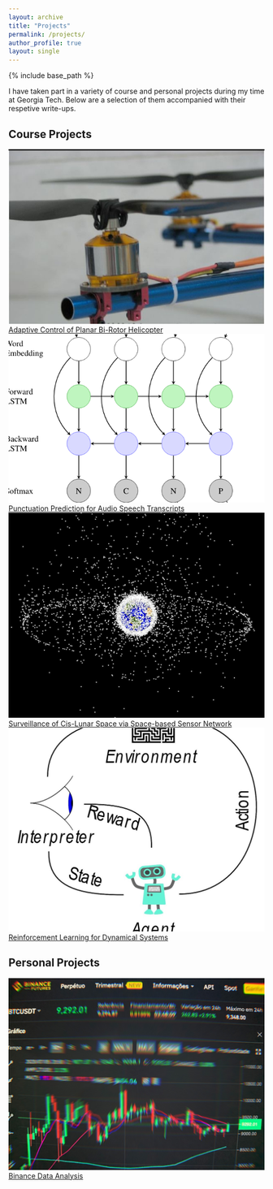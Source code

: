 ```yaml
---
layout: archive
title: "Projects"
permalink: /projects/
author_profile: true
layout: single
---
```

{% include base_path %}

I have taken part in a variety of course and personal projects during my time at Georgia Tech. Below are a selection of them accompanied with their respetive write-ups.

<h2 id="course-projects">Course Projects</h2>

<div class="projectwrapper">
  <div id="projectrow">
    <div id="rowelement2" class="container">
      <a href="/projects/ece6554finalproj">
        <img src="/images/projects/proj_quad_ece6554_final.jpg" alt="ece6554" class="image-rounded-corners">
        <div class="overlay">
          <div class="text">Adaptive Control of Planar Bi-Rotor Helicopter</div>
        </div>
      </a>
    </div>
    <div id="rowelement2" class="container">
      <a href="/projects/cs7643finalproj">
        <img src="/images/projects/cs7643.png" alt="cs7643" class="image-rounded-corners">
        <div class="overlay">
          <div class="text">Punctuation Prediction for Audio Speech Transcripts</div>
        </div>
      </a>
    </div>
  </div>

  <div id="projectrow">
    <div id="rowelement2" class="container" width="50%">
      <a href="/projects/ae6354finalproj">
        <img src="/images/projects/proj_surveil_ae6354.jpg" alt="ae6354" class="image-rounded-corners">
        <div class="overlay">
          <div class="text">Surveillance of Cis-Lunar Space via Space-based Sensor Network</div>
        </div>
      </a>
    </div>
    <div id="rowelement2" class="container">
      <a href="/projects/ece6254finalproj">
        <img src="/images/projects/ece6254.jpg" alt="ece6254" class="image-rounded-corners">
        <div class="overlay">
          <div class="text">Reinforcement Learning for Dynamical Systems</div>
        </div>
      </a>
    </div>
  </div>

</div>

<h2 id="course-projects">Personal Projects</h2>

<div class="projectwrapper" class="container">
  <div id="projectrow">
    <div id="rowelement2" class="container">
      <a href="/projects/binancedataproj">
        <img src="/images/projects/binance_data_proj.jpg" alt="binancedataproj" class="image-rounded-corners">
        <div class="overlay">
          <div class="text">Binance Data Analysis</div>
        </div>
      </a>
    </div>
  </div>
</div>

<!-- <div class="projectwrapper" class="container">
  <div id="projectrow">
    <div id="rowelement2" class="container">
      <a href="/projects/binancedataproj">
        <img src="/images/projects/binance_data_proj.jpg" alt="binancedataproj" class="image-rounded-corners">
        <div class="overlay">
          <div class="text">Binance Data Analysis</div>
        </div>
      </a>
    </div>
  </div>
</div> -->